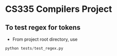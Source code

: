 # CS335 Compilers Project

## To test regex for tokens
- From project root directory, use 
```python
python tests/test_regex.py 
```